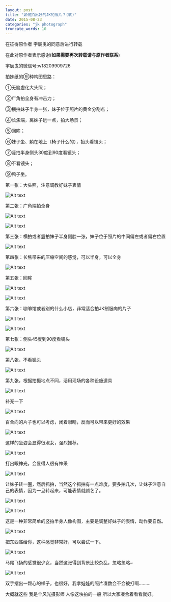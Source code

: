 ```yaml
---
layout: post
title: "如何拍出好的JK的照片？(转)"
date: 2015-08-23
categories: "jk photograph"
truncate_words: 10
---
```


在征得原作者 宇辰曳的同意后进行转载

在此对原作者表示感谢(**如果需要再次转载请与原作者联系**)

宇辰曳的微信号:w18209909726

拍妹纸的⑨种构图思路：

①无脑虚化大头照；

②广角拍全身有冲击力；

③横拍妹子半身一张，妹子位于照片的黄金分割点；

④长焦端，离妹子远一点，拍大场景；

⑤回眸；

⑥妹子坐、躺在地上（椅子什么的），抬头看镜头；

⑦竖拍半身侧头30度到90度看镜头；

⑧不看镜头；

⑨鸭子坐。

第一张：大头照，注意调教好妹子表情

![Alt text](http://jk.gaoyh.me/post-2015-8-23(1)1.jpg)

第二张：广角端拍全身

![Alt text](http://jk.gaoyh.me/post-2015-8-23(1)2.jpg)

![Alt text](http://jk.gaoyh.me/post-2015-8-23(1)3.jpg)

第三张：横拍或者竖拍妹子半身侧脸一张，妹子位于照片的中间偏左或者偏右位置

![Alt text](http://jk.gaoyh.me/post-2015-8-23(1)4.jpg)

第四张：长焦带来的压缩空间的感觉，可以半身，可以全身

![Alt text](http://jk.gaoyh.me/post-2015-8-23(1)5.jpg)

第五张：回眸

![Alt text](http://jk.gaoyh.me/post-2015-8-23(1)6.jpg)

![Alt text](http://jk.gaoyh.me/post-2015-8-23(1)7.jpg)

第六张：咖啡馆或者别的什么小店，非常适合拍JK制服向的片子

![Alt text](http://jk.gaoyh.me/post-2015-8-23(1)8.jpg)

![Alt text](http://jk.gaoyh.me/post-2015-8-23(1)9.jpg)

第七张：侧头45度到90度看镜头

![Alt text](http://jk.gaoyh.me/post-2015-8-23(1)10.jpg)

第八张，不看镜头

![Alt text](http://jk.gaoyh.me/post-2015-8-23(1)11.jpg)

第九张，根据拍摄地点不同，活用现场的各种设施道具

![Alt text](http://jk.gaoyh.me/post-2015-8-23(1)12.jpg)

补充一下

![Alt text](http://jk.gaoyh.me/post-2015-8-23(1)13.jpg)

百合向的片子也可以考虑，闭着眼睛，反而可以带来更好的效果

![Alt text](http://jk.gaoyh.me/post-2015-8-23(1)14.jpg)

这样的坐姿会显得很淑女，强烈推荐。

![Alt text](http://jk.gaoyh.me/post-2015-8-23(1)15.jpg)

打出眼神光，会显得人很有神采


![Alt text](http://jk.gaoyh.me/post-2015-8-23(1)16.jpg)

让妹子转一圈，然后抓拍，当然这个抓拍有一点难度，要多拍几次，让妹子注意自己的表情，因为一旦转起来，可能表情就颜艺了。


![Alt text](http://jk.gaoyh.me/post-2015-8-23(1)17.jpg)


![Alt text](http://jk.gaoyh.me/post-2015-8-23(1)18.jpg)

这是一种非常简单的竖拍半身人像构图，主要是调整好妹子的表情，动作要自然。

![Alt text](http://jk.gaoyh.me/post-2015-8-23(1)19.jpg)

把东西递给你，这种感觉非常好，可以尝试一下。

![Alt text](http://jk.gaoyh.me/post-2015-8-23(1)20.jpg)

马尾飞扬的感觉很少女，当然这张得到背景比较杂乱，忽略忽略~

![Alt text](http://jk.gaoyh.me/post-2015-8-23(1)21.jpg)

双手摆出一颗心的样子，也很好，我拿娃娃的照片凑数会不会被打啊.........

大概就这些
我是个风光摄影师
人像这块拍的一般
所以大家凑合着看看就好。
